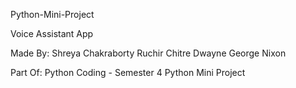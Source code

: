 Python-Mini-Project 

Voice Assistant App

Made By:
Shreya Chakraborty
Ruchir Chitre
Dwayne George Nixon 

Part Of:
Python Coding - Semester 4 Python Mini Project
